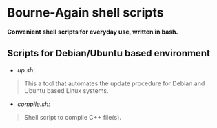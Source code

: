 Bourne-Again shell scripts
=
**Convenient shell scripts for everyday use, written in bash.**

## Scripts for Debian/Ubuntu based environment 
- *up.sh:*
>This a tool that automates the update procedure for Debian and Ubuntu based Linux systems.

- *compile.sh:*
>Shell script to compile C++ file(s).
